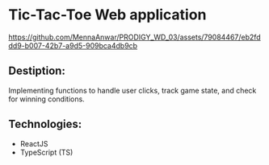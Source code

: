 # Tic-Tac-Toe Web application

https://github.com/MennaAnwar/PRODIGY_WD_03/assets/79084467/eb2fddd9-b007-42b7-a9d5-909bca4db9cb

## Destiption:

Implementing functions to handle user clicks, track game state, and check for winning conditions.

## Technologies:
* ReactJS
* TypeScript (TS)
